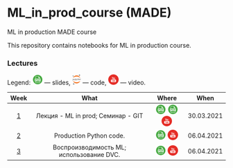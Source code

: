 # ML_in_prod_course (MADE)
ML in production MADE course

This repository contains notebooks for ML in production course.

### Lectures

Legend: ![](./icons/pdf.png) — slides, ![](./icons/jupyter.png) — code, ![](./icons/youtube.png) — video.

Week | What | Where | When
:--: | :--: | :---: | :--:
[1](https://data.mail.ru/curriculum/program/lesson/16355/) | Лекция - ML in prod;   Семинар - GIT | [![Lection](./icons/pdf.png)](lections/ML_in_prod_intro.pdf) [![Seminar](./icons/pdf.png)](seminars/GIT.pdf) [![Youtube](./icons/youtube.png)](https://youtu.be/j2TFukHcjDY) | 30.03.2021
[2](https://data.mail.ru/curriculum/program/lesson/16356/) | Production Python code. | [![](./icons/pdf.png)](lections//Production_python.pdf)  [![](./icons/youtube.png)](https://youtu.be/9dDgfPPgNVU) | 06.04.2021
[3](https://data.mail.ru/curriculum/program/lesson/16356/) | Воспроизводимость ML; использование DVC. | [![](./icons/pdf.png)](lections/Vosproizvodimost_dvc.pdf) [![](./icons/youtube.png)](https://youtu.be/uZ5kVMJej-s) | 06.04.2021
